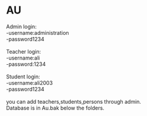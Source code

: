 # AU
Admin login:<br>
-username:administration<br>
-password1234<br>
<br>
Teacher login:<br>
-username:ali<br>
-password:1234<br>
<br>
Student login:<br>
-username:ali2003<br>
-password1234<br>
<br>
you can add teachers,students,persons through admin.
<br>
Database is in Au.bak below the folders.
